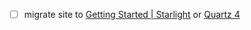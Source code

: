 
- [ ] migrate site to [Getting Started | Starlight](https://starlight.astro.build/getting-started/) or [Quartz 4](https://quartz.jzhao.xyz/)